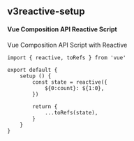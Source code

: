 ## v3reactive-setup
#### Vue Composition API Reactive Script
Vue Composition API Script with Reactive
```
import { reactive, toRefs } from 'vue'

export default {
	setup () {
		const state = reactive({
			${0:count}: ${1:0},
		})
	
		return {
			...toRefs(state),
		}
	}
}
```